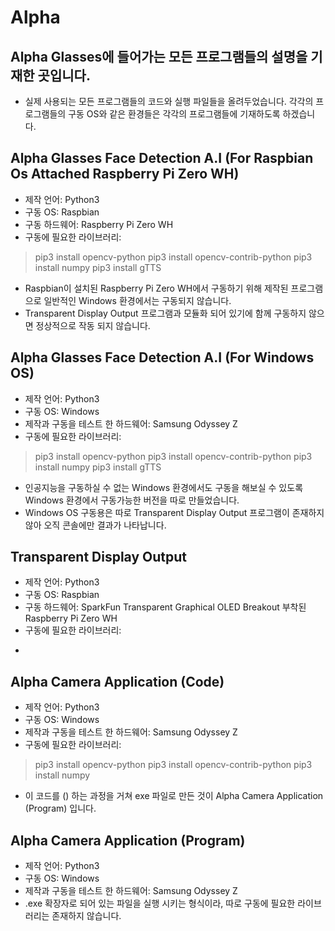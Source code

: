# Alpha
## Alpha Glasses에 들어가는 모든 프로그램들의 설명을 기재한 곳입니다.
- 실제 사용되는 모든 프로그램들의 코드와 실행 파일들을 올려두었습니다. 각각의 프로그램들의 구동 OS와 같은 환경들은 각각의 프로그램들에 기재하도록 하겠습니다.

## Alpha Glasses Face Detection A.I (For Raspbian Os Attached Raspberry Pi Zero WH)
- 제작 언어: Python3
- 구동 OS: Raspbian
- 구동 하드웨어: Raspberry Pi Zero WH
- 구동에 필요한 라이브러리:
> pip3 install opencv-python
> pip3 install opencv-contrib-python
> pip3 install numpy
> pip3 install gTTS
- Raspbian이 설치된 Raspberry Pi Zero WH에서 구동하기 위해 제작된 프로그램으로 일반적인 Windows 환경에서는 구동되지 않습니다.
- Transparent Display  Output 프로그램과 모듈화 되어 있기에 함께 구동하지 않으면 정상적으로 작동 되지 않습니다.

## Alpha Glasses Face Detection A.I (For Windows OS)
- 제작 언어: Python3
- 구동 OS: Windows
- 제작과 구동을 테스트 한 하드웨어: Samsung Odyssey Z
- 구동에 필요한 라이브러리:
> pip3 install opencv-python
> pip3 install opencv-contrib-python
> pip3 install numpy
> pip3 install gTTS
- 인공지능을 구동하실 수 없는 Windows 환경에서도 구동을 해보실 수 있도록 Windows 환경에서 구동가능한 버전을 따로 만들었습니다.
- Windows OS 구동용은 따로 Transparent Display Output 프로그램이 존재하지 않아 오직 콘솔에만 결과가 나타납니다.

## Transparent Display Output
- 제작 언어: Python3
- 구동 OS: Raspbian
- 구동 하드웨어: SparkFun Transparent Graphical OLED Breakout 부착된 Raspberry Pi Zero WH
- 구동에 필요한 라이브러리:
>
- 

## Alpha Camera Application (Code)
- 제작 언어: Python3
- 구동 OS: Windows
- 제작과 구동을 테스트 한 하드웨어: Samsung Odyssey Z
- 구동에 필요한 라이브러리:
> pip3 install opencv-python
> pip3 install opencv-contrib-python
> pip3 install numpy
- 이 코드를 () 하는 과정을 거쳐 exe 파일로 만든 것이 Alpha Camera Application (Program) 입니다.

## Alpha Camera Application (Program)
- 제작 언어: Python3
- 구동 OS: Windows
- 제작과 구동을 테스트 한 하드웨어: Samsung Odyssey Z
- .exe 확장자로 되어 있는 파일을 실행 시키는 형식이라, 따로 구동에 필요한 라이브러리는 존재하지 않습니다.
